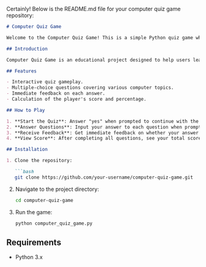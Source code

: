 Certainly! Below is the README.md file for your computer quiz game repository:

```markdown
# Computer Quiz Game

Welcome to the Computer Quiz Game! This is a simple Python quiz game where players can test their knowledge of computer-related topics by answering a series of questions.

## Introduction

Computer Quiz Game is an educational project designed to help users learn and reinforce their understanding of computer concepts such as operating systems, HTML, CSS, and JavaScript. With a straightforward interface and multiple-choice questions, players can engage in an interactive learning experience.

## Features

- Interactive quiz gameplay.
- Multiple-choice questions covering various computer topics.
- Immediate feedback on each answer.
- Calculation of the player's score and percentage.

## How to Play

1. **Start the Quiz**: Answer "yes" when prompted to continue with the quiz.
2. **Answer Questions**: Input your answer to each question when prompted.
3. **Receive Feedback**: Get immediate feedback on whether your answer is correct or incorrect.
4. **View Score**: After completing all questions, see your total score and percentage.

## Installation

1. Clone the repository:

   ```bash
   git clone https://github.com/your-username/computer-quiz-game.git
   ```

2. Navigate to the project directory:

   ```bash
   cd computer-quiz-game
   ```

3. Run the game:

   ```bash
   python computer_quiz_game.py
   ```

## Requirements

- Python 3.x

